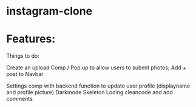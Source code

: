 # instagram-clone

# Features:

Things to do:

Create an upload Comp / Pop up to allow users to submit photos;
Add + post to Navbar


Settings comp with backend function to update user profile (displayname and profile picture)
Darkmode
Skeleton Loding
cleancode and add comments

